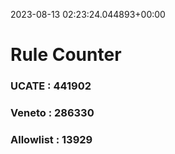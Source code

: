 2023-08-13 02:23:24.044893+00:00
# Rule Counter 
 ### UCATE : 441902

 ### Veneto : 286330

 ### Allowlist : 13929